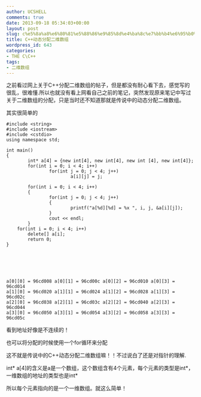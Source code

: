 ```yaml
---
author: UCSHELL
comments: true
date: 2013-09-18 05:34:03+00:00
layout: post
slug: c%e5%8a%a8%e6%80%81%e5%88%86%e9%85%8d%e4%ba%8c%e7%bb%b4%e6%95%b0%e7%bb%84
title: C++动态分配二维数组
wordpress_id: 643
categories:
- THE C\C++
tags:
- 二维数组
---
```


之前看过网上关于C++分配二维数组的帖子，但是都没有耐心看下去，感觉写的很乱，很难懂.所以也就没有看上网看自己之前的笔记，突然发现原来笔记中写过关于二维数组的分配，只是当时还不知道那就是传说中的动态分配二维数组。

其实很简单的

    
    #include <string>
    #include <iostream>
    #include <cstdio>
    using namespace std;
    
    int main()
    {
            int* a[4] = {new int[4], new int[4], new int [4], new int[4]};
            for(int i = 0; i < 4; i++)
                    for(int j = 0; j < 4; j++)
                            a[i][j] = j;
    
            for(int i = 0; i < 4; i++)
            {
                    for(int j = 0; j < 4; j++)
                    {
                            printf("a[%d][%d] = %x ", i, j, &a[i][j]);
                    }
                    cout << endl;
            }
    	for(int i = 0; i < 4; i++)
    		delete[] a[i];
            return 0;
    }




    
    
    a[0][0] = 96cd008 a[0][1] = 96cd00c a[0][2] = 96cd010 a[0][3] = 96cd014
    a[1][0] = 96cd020 a[1][1] = 96cd024 a[1][2] = 96cd028 a[1][3] = 96cd02c
    a[2][0] = 96cd038 a[2][1] = 96cd03c a[2][2] = 96cd040 a[2][3] = 96cd044
    a[3][0] = 96cd050 a[3][1] = 96cd054 a[3][2] = 96cd058 a[3][3] = 96cd05c
    


看到地址好像是不连续的！

也可以将分配的时候使用一个for循环来分配

这不就是传说中的C++动态分配二维数组嘛！！不过说白了还是对指针的理解.

int* a[4]的含义是a是一个数组，这个数组含有4个元素，每个元素的类型是int*，一维数组的地址的类型也是int*

所以每个元素指向的是一个一维数组。就这么简单！



